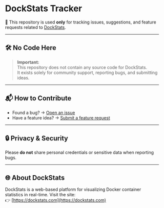# DockStats Tracker

📍 This repository is used **only** for tracking issues, suggestions, and feature requests related to <a href="https://dockstats.com/" target="_blank">DockStats</a>.

---

## 🛠️ No Code Here

> **Important:**  
> This repository does not contain any source code for DockStats.  
> It exists solely for community support, reporting bugs, and submitting ideas.

---

## 📬 How to Contribute

- Found a bug? → [Open an issue](https://github.com/krstak/dockstats-tracker/issues/new?template=bug_report.md)
- Have a feature idea? → [Submit a feature request](https://github.com/krstak/dockstats-tracker/issues/new?template=feature_request.md)

---

## 🔒 Privacy & Security

Please **do not** share personal credentials or sensitive data when reporting bugs.

---

## 🌐 About DockStats

DockStats is a web-based platform for visualizing Docker container statistics in real-time. Visit the site:  
👉 [https://dockstats.com](https://dockstats.com)

